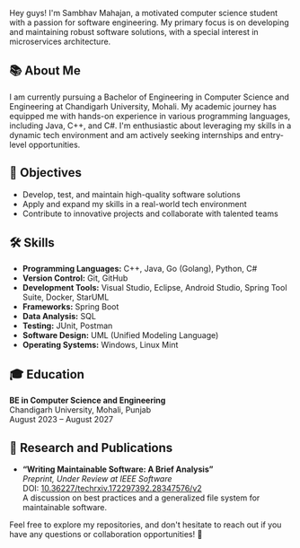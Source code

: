 Hey guys! I'm Sambhav Mahajan, a motivated computer science student with a passion for software engineering. My primary focus is on developing and maintaining robust software solutions, with a special interest in microservices architecture. 

## 📚 About Me

I am currently pursuing a Bachelor of Engineering in Computer Science and Engineering at Chandigarh University, Mohali. My academic journey has equipped me with hands-on experience in various programming languages, including Java, C++, and C#. I'm enthusiastic about leveraging my skills in a dynamic tech environment and am actively seeking internships and entry-level opportunities.

## 🌟 Objectives

- Develop, test, and maintain high-quality software solutions
- Apply and expand my skills in a real-world tech environment
- Contribute to innovative projects and collaborate with talented teams

## 🛠️ Skills

- **Programming Languages:** C++, Java, Go (Golang), Python, C#
- **Version Control:** Git, GitHub
- **Development Tools:** Visual Studio, Eclipse, Android Studio, Spring Tool Suite, Docker, StarUML
- **Frameworks:** Spring Boot
- **Data Analysis:** SQL
- **Testing:** JUnit, Postman
- **Software Design:** UML (Unified Modeling Language)
- **Operating Systems:** Windows, Linux Mint

## 🎓 Education

**BE in Computer Science and Engineering**  
Chandigarh University, Mohali, Punjab  
August 2023 – August 2027  

## 📑 Research and Publications

- **“Writing Maintainable Software: A Brief Analysis”**  
  *Preprint, Under Review at IEEE Software*  
  DOI: [10.36227/techrxiv.172297392.28347576/v2](https://doi.org/10.36227/techrxiv.172297392.28347576/v2)  
  A discussion on best practices and a generalized file system for maintainable software.

Feel free to explore my repositories, and don't hesitate to reach out if you have any questions or collaboration opportunities! 🚀
